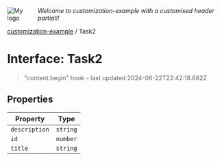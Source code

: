 <div style="display:flex; align-items:center;">
  <img alt="My logo" src="https://placehold.co/100x50" style="margin-right: .5em;" />
  <em>Welcome to customization-example with a customised header partial!!</em>
</div>

[customization-example](index.md) / Task2

# Interface: Task2

> "content.begin" hook - last updated 2024-06-22T22:42:18.682Z

## Properties

| Property | Type |
| ------ | ------ |
| `description` | `string` |
| `id` | `number` |
| `title` | `string` |
